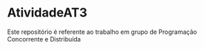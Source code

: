 # AtividadeAT3
Este repositório é referente ao trabalho em grupo de Programação Concorrente e Distribuída
